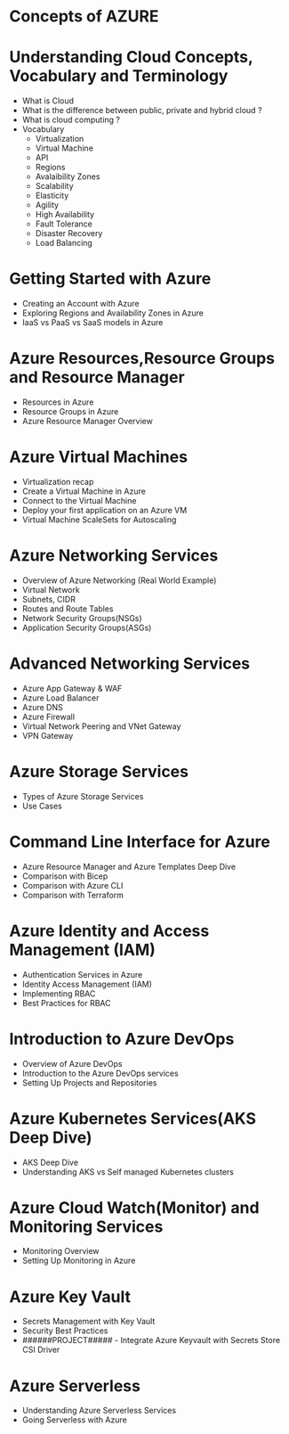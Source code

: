 # Concepts of AZURE

# Understanding Cloud Concepts, Vocabulary and Terminology

* What is Cloud
* What is the difference between public, private and hybrid cloud ?
* What is cloud computing ?
* Vocabulary
    * Virtualization
    * Virtual Machine
    * API
    * Regions
    * Avalaibility Zones
    * Scalability
    * Elasticity
    * Agility
    * High Availability  
    * Fault Tolerance
    * Disaster Recovery
    * Load Balancing

# Getting Started with Azure

* Creating an Account with Azure
* Exploring Regions and Availability Zones in Azure
* IaaS vs PaaS vs SaaS models in Azure

# Azure Resources,Resource Groups and Resource Manager

* Resources in Azure
* Resource Groups in Azure
* Azure Resource Manager Overview

# Azure Virtual Machines

* Virtualization recap
* Create a Virtual Machine in Azure
* Connect to the Virtual Machine
* Deploy your first application on an Azure VM
* Virtual Machine ScaleSets for Autoscaling

#  Azure Networking Services

* Overview of Azure Networking (Real World Example)
* Virtual Network
* Subnets, CIDR
* Routes and Route Tables
* Network Security Groups(NSGs)
* Application Security Groups(ASGs)

# Advanced Networking Services

* Azure App Gateway & WAF
* Azure Load Balancer
* Azure DNS
* Azure Firewall
* Virtual Network Peering and VNet Gateway
* VPN Gateway

# Azure Storage Services

* Types of Azure Storage Services
* Use Cases

# Command Line Interface for Azure

* Azure Resource Manager and Azure Templates Deep Dive
* Comparison with Bicep
* Comparison with Azure CLI
* Comparison with Terraform

# Azure Identity and Access Management (IAM)

* Authentication Services in Azure
* Identity Access Management (IAM)
* Implementing RBAC
* Best Practices for RBAC

# Introduction to Azure DevOps

* Overview of Azure DevOps
* Introduction to the Azure DevOps services
* Setting Up Projects and Repositories

# Azure Kubernetes Services(AKS Deep Dive)

* AKS Deep Dive
* Understanding AKS vs Self managed Kubernetes clusters

# Azure Cloud Watch(Monitor) and Monitoring Services

* Monitoring Overview
* Setting Up Monitoring in Azure

# Azure Key Vault

* Secrets Management with Key Vault
* Security Best Practices
* ######PROJECT##### - Integrate Azure Keyvault with Secrets Store CSI Driver

# Azure Serverless

* Understanding Azure Serverless Services
* Going Serverless with Azure
